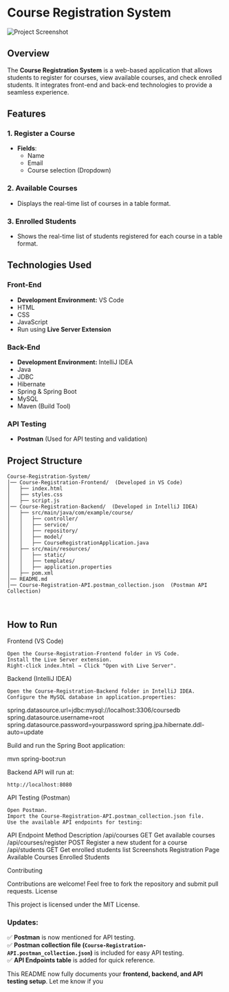 # Course Registration System  

![Project Screenshot](path/to/your/image.png)  

## Overview  
The **Course Registration System** is a web-based application that allows students to register for courses, view available courses, and check enrolled students. It integrates front-end and back-end technologies to provide a seamless experience.  

## Features  

### 1. Register a Course  
- **Fields**:  
  - Name  
  - Email  
  - Course selection (Dropdown)  

### 2. Available Courses  
- Displays the real-time list of courses in a table format.  

### 3. Enrolled Students  
- Shows the real-time list of students registered for each course in a table format.  

## Technologies Used  

### **Front-End**  
- **Development Environment:** VS Code  
- HTML  
- CSS  
- JavaScript  
- Run using **Live Server Extension**  

### **Back-End**  
- **Development Environment:** IntelliJ IDEA  
- Java  
- JDBC  
- Hibernate  
- Spring & Spring Boot  
- MySQL  
- Maven (Build Tool)  

### **API Testing**  
- **Postman** (Used for API testing and validation)  

## Project Structure  

```plaintext
Course-Registration-System/
│── Course-Registration-Frontend/  (Developed in VS Code)
│   ├── index.html
│   ├── styles.css
│   ├── script.js
│── Course-Registration-Backend/  (Developed in IntelliJ IDEA)
│   ├── src/main/java/com/example/course/
│   │   ├── controller/
│   │   ├── service/
│   │   ├── repository/
│   │   ├── model/
│   │   ├── CourseRegistrationApplication.java
│   ├── src/main/resources/
│   │   ├── static/
│   │   ├── templates/
│   │   ├── application.properties
│   ├── pom.xml
│── README.md
│── Course-Registration-API.postman_collection.json  (Postman API Collection)



```
## How to Run
Frontend (VS Code)

    Open the Course-Registration-Frontend folder in VS Code.
    Install the Live Server extension.
    Right-click index.html → Click "Open with Live Server".

Backend (IntelliJ IDEA)

    Open the Course-Registration-Backend folder in IntelliJ IDEA.
    Configure the MySQL database in application.properties:

spring.datasource.url=jdbc:mysql://localhost:3306/coursedb
spring.datasource.username=root
spring.datasource.password=yourpassword
spring.jpa.hibernate.ddl-auto=update

Build and run the Spring Boot application:

mvn spring-boot:run

Backend API will run at:

    http://localhost:8080

API Testing (Postman)

    Open Postman.
    Import the Course-Registration-API.postman_collection.json file.
    Use the available API endpoints for testing:

API Endpoint	Method	Description
/api/courses	GET	Get available courses
/api/courses/register	POST	Register a new student for a course
/api/students	GET	Get enrolled students list
Screenshots
Registration Page	Available Courses	Enrolled Students
	
	
Contributing

Contributions are welcome! Feel free to fork the repository and submit pull requests.
License

This project is licensed under the MIT License.


### Updates:
✅ **Postman** is now mentioned for API testing.  
✅ **Postman collection file (`Course-Registration-API.postman_collection.json`)** is included for easy API testing.  
✅ **API Endpoints table** is added for quick reference.  

This README now fully documents your **frontend, backend, and API testing setup**. Let me know if you
